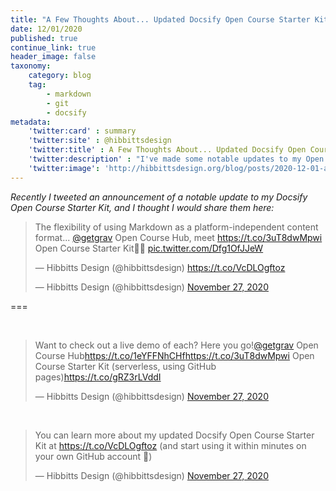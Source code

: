 ```yaml
---
title: "A Few Thoughts About... Updated Docsify Open Course Starter Kit"
date: 12/01/2020
published: true
continue_link: true
header_image: false
taxonomy:
    category: blog
    tag:
        - markdown
        - git
        - docsify
metadata:
    'twitter:card' : summary
    'twitter:site' : @hibbittsdesign
    'twitter:title' : A Few Thoughts About... Updated Docsify Open Course Starter Kit
    'twitter:description' : "I've made some notable updates to my Open Course Starter Kit"
    'twitter:image': 'http://hibbittsdesign.org/blog/posts/2020-12-01-a-few-thoughts-about-updated-docsify-open-course-starter-kit/screenshot.jpg'
---
```



_Recently I tweeted an announcement of a notable update to my Docsify Open Course Starter Kit, and I thought I would share them here:_

<blockquote class="twitter-tweet" data-lang="en"><p lang="en" dir="ltr">The flexibility of using Markdown as a platform-independent content format... <a href="https://twitter.com/getgrav?ref_src=twsrc%5Etfw">@getgrav</a> Open Course Hub, meet <a href="https://t.co/3uT8dwMpwi">https://t.co/3uT8dwMpwi</a> Open Course Starter Kit🙌🏼 <a href="https://t.co/Dfg1OfJJeW">pic.twitter.com/Dfg1OfJJeW</a></p>&mdash; Hibbitts Design (@hibbittsdesign) <a href="https://t.co/VcDLOgftoz">https://t.co/VcDLOgftoz</a></p>&mdash; Hibbitts Design (@hibbittsdesign) <a href="https://twitter.com/hibbittsdesign/status/1332370649185087491?ref_src=twsrc%5Etfw">November 27, 2020</a></blockquote>
<script async src="https://platform.twitter.com/widgets.js" charset="utf-8"></script>

===

<br>

<blockquote class="twitter-tweet" data-conversation="none"><p lang="en" dir="ltr">Want to check out a live demo of each? Here you go!<a href="https://twitter.com/getgrav?ref_src=twsrc%5Etfw">@getgrav</a> Open Course Hub<a href="https://t.co/1eYFFNhCHf">https://t.co/1eYFFNhCHf</a><a href="https://t.co/3uT8dwMpwi">https://t.co/3uT8dwMpwi</a> Open Course Starter Kit (serverless, using GitHub pages)<a href="https://t.co/gRZ3rLVddI">https://t.co/gRZ3rLVddI</a></p>&mdash; Hibbitts Design (@hibbittsdesign) <a href="https://twitter.com/hibbittsdesign/status/1332372808953778177?ref_src=twsrc%5Etfw">November 27, 2020</a></blockquote> <script async src="https://platform.twitter.com/widgets.js" charset="utf-8"></script>

<br>

<blockquote class="twitter-tweet" data-conversation="none"><p lang="en" dir="ltr">You can learn more about my updated Docsify Open Course Starter Kit at <a href="https://t.co/VcDLOgftoz">https://t.co/VcDLOgftoz</a> (and start using it within minutes on your own GitHub account 🚀)</p>&mdash; Hibbitts Design (@hibbittsdesign) <a href="https://twitter.com/hibbittsdesign/status/1332374858961829888?ref_src=twsrc%5Etfw">November 27, 2020</a></blockquote> <script async src="https://platform.twitter.com/widgets.js" charset="utf-8"></script>
